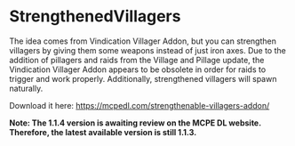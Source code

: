 # StrengthenedVillagers
The idea comes from Vindication Villager Addon, but you can strengthen villagers by giving them some weapons instead of just iron axes. Due to the addition of pillagers and raids from the Village and Pillage update, the Vindication Villager Addon appears to be obsolete in order for raids to trigger and work properly. Additionally, strengthened villagers will spawn naturally.

Download it here: https://mcpedl.com/strengthenable-villagers-addon/

**Note: The 1.1.4 version is awaiting review on the MCPE DL website. Therefore, the latest available version is still 1.1.3.**